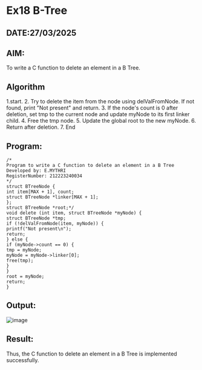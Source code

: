 # Ex18 B-Tree
## DATE:27/03/2025
## AIM:
To write a C function to delete an element in a B Tree.
## Algorithm
1.start.
2. Try to delete the item from the node using delValFromNode. If not found, print "Not 
present" and return. 
3. If the node's count is 0 after deletion, set tmp to the current node and update myNode to its 
first linker child. 
4. Free the tmp node. 
5. Update the global root to the new myNode. 
6. Return after deletion. 
7. End  

## Program:
```
/*
Program to write a C function to delete an element in a B Tree
Developed by: E.MYTHRI
RegisterNumber: 212223240034 
*/
struct BTreeNode { 
int item[MAX + 1], count; 
struct BTreeNode *linker[MAX + 1]; 
}; 
struct BTreeNode *root;*/ 
void delete (int item, struct BTreeNode *myNode) { 
struct BTreeNode *tmp; 
if (!delValFromNode(item, myNode)) { 
printf("Not present\n"); 
return; 
} else { 
if (myNode->count == 0) { 
tmp = myNode; 
myNode = myNode->linker[0]; 
free(tmp); 
} 
} 
root = myNode; 
return; 
}

```

## Output:

![image](https://github.com/user-attachments/assets/9e2dae5f-8e30-4ab7-ac39-9dcfbcf8515a)


## Result:
Thus, the C function to delete an element in a B Tree is implemented successfully.
